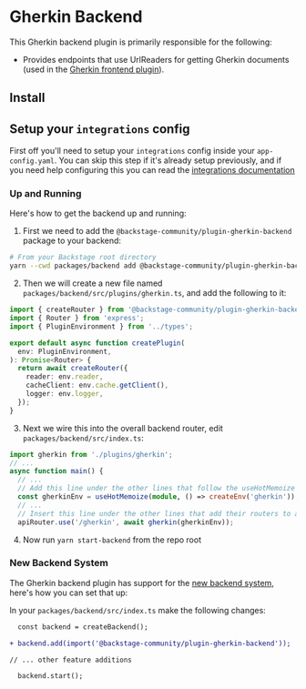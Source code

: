 # Gherkin Backend

This Gherkin backend plugin is primarily responsible for the following:

- Provides endpoints that use UrlReaders for getting Gherkin documents (used in the [Gherkin frontend plugin](../adr/README.md)).

## Install

## Setup your `integrations` config

First off you'll need to setup your `integrations` config inside your `app-config.yaml`. You can skip this step if it's already setup previously, and if you need help configuring this you can read the [integrations documentation](https://backstage.io/docs/integrations/)

### Up and Running

Here's how to get the backend up and running:

1. First we need to add the `@backstage-community/plugin-gherkin-backend` package to your backend:

```sh
# From your Backstage root directory
yarn --cwd packages/backend add @backstage-community/plugin-gherkin-backend
```

2. Then we will create a new file named `packages/backend/src/plugins/gherkin.ts`, and add the
   following to it:

```ts
import { createRouter } from '@backstage-community/plugin-gherkin-backend';
import { Router } from 'express';
import { PluginEnvironment } from '../types';

export default async function createPlugin(
  env: PluginEnvironment,
): Promise<Router> {
  return await createRouter({
    reader: env.reader,
    cacheClient: env.cache.getClient(),
    logger: env.logger,
  });
}
```

3. Next we wire this into the overall backend router, edit `packages/backend/src/index.ts`:

```ts
import gherkin from './plugins/gherkin';
// ...
async function main() {
  // ...
  // Add this line under the other lines that follow the useHotMemoize pattern
  const gherkinEnv = useHotMemoize(module, () => createEnv('gherkin'));
  // ...
  // Insert this line under the other lines that add their routers to apiRouter in the same way
  apiRouter.use('/gherkin', await gherkin(gherkinEnv));
```

4. Now run `yarn start-backend` from the repo root

### New Backend System

The Gherkin backend plugin has support for the [new backend system](https://backstage.io/docs/backend-system/), here's how you can set that up:

In your `packages/backend/src/index.ts` make the following changes:

```diff
  const backend = createBackend();

+ backend.add(import('@backstage-community/plugin-gherkin-backend'));

// ... other feature additions

  backend.start();
```